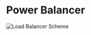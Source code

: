 # Power Balancer

![Load Balancer Scheme](https://raw.github.com/jackybourgeois/activehome-energy/org.activehome.energy.balancer/master/docs/load_balancer_scheme.svg)
